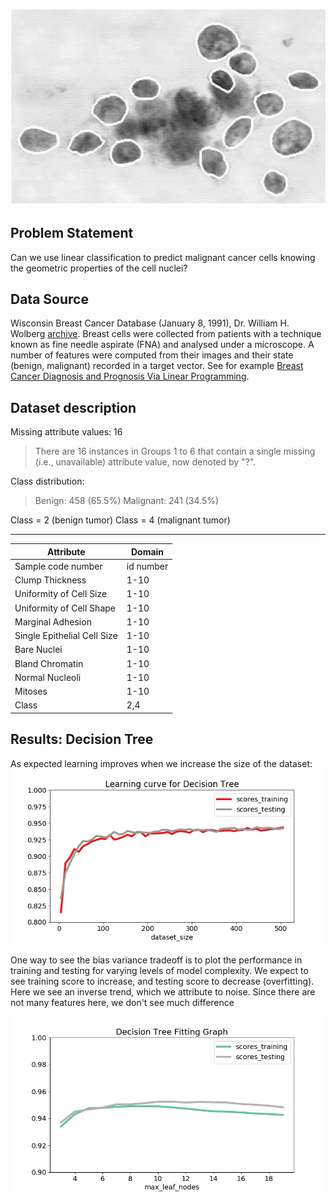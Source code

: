 ![](cancer_cell_image.png)

## Problem Statement
Can we use linear classification to predict malignant cancer cells knowing the geometric properties of the cell nuclei?

## Data Source
Wisconsin Breast Cancer Database (January 8, 1991), Dr. William H. Wolberg [archive](https://archive.ics.uci.edu/ml/datasets/Breast+Cancer+Wisconsin+(Diagnostic)). Breast cells were collected from patients with a technique known as fine needle aspirate (FNA) and analysed under a microscope. A number of features were computed from their images and their state (benign, malignant) recorded in a target vector. See for example [Breast Cancer Diagnosis and Prognosis Via Linear Programming](http://citeseerx.ist.psu.edu/viewdoc/download?doi=10.1.1.45.8794&rep=rep1&type=pdf).

## Dataset description

Missing attribute values: 16

   > There are 16 instances in Groups 1 to 6 that contain a single missing
   (i.e., unavailable) attribute value, now denoted by "?".

Class distribution:

   > Benign: 458 (65.5%)
     Malignant: 241 (34.5%)

Class = 2 (benign tumor)
Class = 4 (malignant tumor)

-- -----------------------------------------

| Attribute | Domain |
|---|-----|
| Sample code number | id number  |
| Clump Thickness | 1-10 |
| Uniformity of Cell Size  | 1-10 |
| Uniformity of Cell Shape  | 1-10 |
| Marginal Adhesion  | 1-10 |
| Single Epithelial Cell Size | 1-10 |
| Bare Nuclei | 1-10 |
| Bland Chromatin | 1-10 |
| Normal Nucleoli | 1-10 |
| Mitoses | 1-10 |
| Class | 2,4 |

## Results: Decision Tree
As expected learning improves when we increase the size of the dataset:
![](images/learning-curve.png)

One way to see the bias variance tradeoff is to plot the performance in training and testing for varying levels of model complexity. We expect to see training score to increase, and testing score to decrease (overfitting). Here we see an inverse trend, which we attribute to noise. Since there are not many features here, we don't see much difference

![](images/fitting-graph.png)
